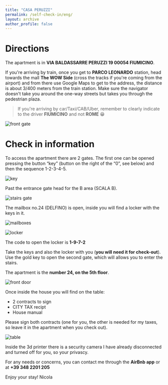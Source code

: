 ```yaml
---
title: "CASA PERUZZI"
permalink: /self-check-in/eng/
layout: archive
author_profile: false
---
```


# Directions

The apartment is in **VIA BALDASSARRE PERUZZI 19 00054 FIUMICINO**. 

If you're arriving by train, once you get to **PARCO LEONARDO** station, head towards the mall **The WOW Side** (cross the tracks if you're coming from the airport) and from there use Google Maps to get to the address, the distance is about 3/400 meters from the train station. Make sure the navigator doesn't take you around the one-way streets but takes you through the pedestrian plaza. 

> If you're arriving by car/Taxi/CAB/Uber, remember to clearly indicate to the driver **FIUMICINO** and not **ROME** 😁

![front gate](/assets/images/checkin/gate-1.jpg)

# Check in information

To access the apartment there are 2 gates. The first one can be opened pressing the button “key” (button on the right of the “0”, see below) and then the sequence 1-2-3-4-5.

![key](/assets/images/checkin/key-1-2-3-4-5.png)

Past the entrance gate head for the B area (SCALA B).

![stairs gate](/assets/images/checkin/gate-2.jpg)

The mailbox no.24 (DELFINO) is open, inside you will find a locker with the keys in it.

![mailboxes](/assets/images/checkin/mailbox-1.jpg)

![locker](/assets/images/checkin/mailbox-2.jpg)

The code to open the locker is **1-9-7-2**

Take the keys and also the locker with you (**you will need it for check-out**). Use the gold key to open the second gate, which will allows you to enter the stairs.

The apartment is the **number 24, on the 5th floor**.

![front door](/assets/images/checkin/gate-3.jpg)

Once inside the house you will find on the table:

* 2 contracts to sign
* CITY TAX recipt
* House manual

Please sign both contracts (one for you, the other is needed for my taxes, so leave it in the apartment when you check out).

![table](/assets/images/checkin/table-1.jpg)

Inside the 3d printer there is a security camera I have already disconnected and turned off for you, so your privascy.

For any needs or concerns, you can contact me through the **AirBnb app** or at **+39 348 2201 205**

Enjoy your stay!
Nicola




